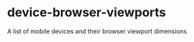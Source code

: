 device-browser-viewports
========================

A list of mobile devices and their browser viewport dimensions
